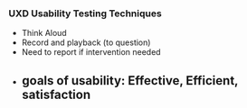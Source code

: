 ### UXD Usability Testing Techniques
- Think Aloud
- Record and playback (to question)
- Need to report if intervention needed
- goals of usability: Effective, Efficient, satisfaction
	- 